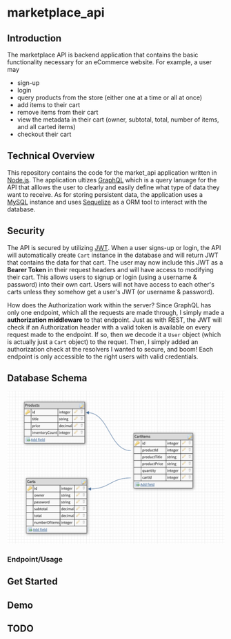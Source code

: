 # marketplace_api

## Introduction
The marketplace API is backend application that contains the basic functionality necessary for an eCommerce website. For example, a user may
* sign-up
* login
* query products from the store (either one at a time or all at once)
* add items to their cart
* remove items from their cart
* view the metadata in their cart (owner, subtotal, total, number of items, and all carted items)
* checkout their cart


## Technical Overview
This repository contains the code for the market_api application written in [Node.js](https://nodejs.org/en/). The application ultizes [GraphQL](https://graphql.org/) which is a query lanuage for the API that alllows the user to clearly and easily define what type of data they want to receive. As for storing persistent data, the application uses a [MySQL](https://www.mysql.com/) instance and uses [Sequelize](http://docs.sequelizejs.com/) as a ORM tool to interact with the database. 

## Security
The API is secured by utilizing [JWT](https://jwt.io/). When a user signs-up or login, the API will  automatically create `Cart` instance in the database and will return JWT that contains the data for that cart. The user may now include this JWT as a **Bearer Token** in their request headers and will have access to modifying their cart. This allows users to signup or login (using a username & password) into their own cart. Users will not have access to each other's carts unless they somehow get a user's JWT (or username & password).

How does the Authorization work within the server? Since GraphQL has only one endpoint, which all the requests are made through, I simply made a **authorization middleware** to that endpoint. Just as with REST, the JWT will check if an Authorization header with a valid token is available on every request made to the endpoint. If so, then we decode it a `User` object (which is actually just a `Cart` object) to the requet. Then, I simply added an authorization check at the resolvers I wanted to secure, and boom! Each endpoint is only accessible to the right users with valid credentials.


## Database Schema
![db_schema](assets/marketplace_db_schema.png)

### Endpoint/Usage

## Get Started

## Demo

## TODO